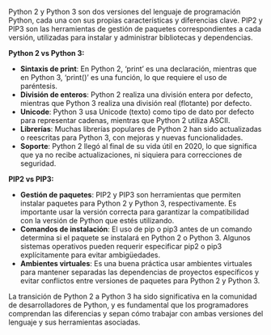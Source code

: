 Python 2 y Python 3 son dos versiones del lenguaje de programación Python, cada una con sus propias características y diferencias clave. PIP2 y PIP3 son las herramientas de gestión de paquetes correspondientes a cada versión, utilizadas para instalar y administrar bibliotecas y dependencias.

**Python 2 vs Python 3:**

- **Sintaxis de print**: En Python 2, ‘print’ es una declaración, mientras que en Python 3, ‘print()’ es una función, lo que requiere el uso de paréntesis.
- **División de enteros**: Python 2 realiza una división entera por defecto, mientras que Python 3 realiza una división real (flotante) por defecto.
- **Unicode**: Python 3 usa Unicode (texto) como tipo de dato por defecto para representar cadenas, mientras que Python 2 utiliza ASCII.
- **Librerías**: Muchas librerías populares de Python 2 han sido actualizadas o reescritas para Python 3, con mejoras y nuevas funcionalidades.
- **Soporte**: Python 2 llegó al final de su vida útil en 2020, lo que significa que ya no recibe actualizaciones, ni siquiera para correcciones de seguridad.

**PIP2 vs PIP3:**

- **Gestión de paquetes**: PIP2 y PIP3 son herramientas que permiten instalar paquetes para Python 2 y Python 3, respectivamente. Es importante usar la versión correcta para garantizar la compatibilidad con la versión de Python que estés utilizando.
- **Comandos de instalación**: El uso de pip o pip3 antes de un comando determina si el paquete se instalará en Python 2 o Python 3. Algunos sistemas operativos pueden requerir especificar pip2 o pip3 explícitamente para evitar ambigüedades.
- **Ambientes virtuales**: Es una buena práctica usar ambientes virtuales para mantener separadas las dependencias de proyectos específicos y evitar conflictos entre versiones de paquetes para Python 2 y Python 3.

La transición de Python 2 a Python 3 ha sido significativa en la comunidad de desarrolladores de Python, y es fundamental que los programadores comprendan las diferencias y sepan cómo trabajar con ambas versiones del lenguaje y sus herramientas asociadas.